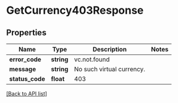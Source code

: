 # GetCurrency403Response

## Properties

Name | Type | Description | Notes
------------ | ------------- | ------------- | -------------
**error_code** | **string** | vc.not.found |
**message** | **string** | No such virtual currency. |
**status_code** | **float** | 403 |

[[Back to API list]](../../README.md#api-endpoints)
